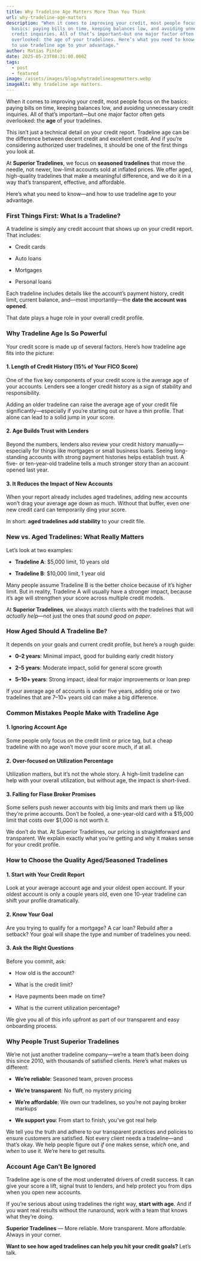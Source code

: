 ```yaml
---
title: Why Tradeline Age Matters More Than You Think
url: why-tradeline-age-matters
description: "When it comes to improving your credit, most people focus on the
  basics: paying bills on time, keeping balances low, and avoiding unnecessary
  credit inquiries. All of that’s important—but one major factor often gets
  overlooked: the age of your tradelines. Here’s what you need to know—and how
  to use tradeline age to your advantage."
author: Matias Pintor
date: 2025-05-23T08:31:00.000Z
tags:
  - post
  - featured
image: /assets/images/blog/whytradelineagematters.webp
imageAlt: Why tradeline age matters.
---
```




When it comes to improving your credit, most people focus on the basics: paying bills on time, keeping balances low, and avoiding unnecessary credit inquiries. All of that’s important—but one major factor often gets overlooked: the **age** of your tradelines.

This isn’t just a technical detail on your credit report. Tradeline age can be the difference between decent credit and excellent credit. And if you’re considering authorized user tradelines, it should be one of the first things you look at.

At **Superior Tradelines**, we focus on **seasoned tradelines** that move the needle, not newer, low-limit accounts sold at inflated prices. We offer aged, high-quality tradelines that make a meaningful difference, and we do it in a way that’s transparent, effective, and affordable.

Here’s what you need to know—and how to use tradeline age to your advantage.





### **First Things First: What Is a Tradeline?**

A tradeline is simply any credit account that shows up on your credit report. That includes:

* Credit cards


* Auto loans


* Mortgages


* Personal loans



Each tradeline includes details like the account’s payment history, credit limit, current balance, and—most importantly—the **date the account was opened**.

That date plays a huge role in your overall credit profile.





### **Why Tradeline Age Is So Powerful**

Your credit score is made up of several factors. Here’s how tradeline age fits into the picture:

#### **1. Length of Credit History (15% of Your FICO Score)**

One of the five key components of your credit score is the average age of your accounts. Lenders see a longer credit history as a sign of stability and responsibility.

Adding an older tradeline can raise the average age of your credit file significantly—especially if you’re starting out or have a thin profile. That alone can lead to a solid jump in your score.

#### **2. Age Builds Trust with Lenders**

Beyond the numbers, lenders also review your credit history manually—especially for things like mortgages or small business loans. Seeing long-standing accounts with strong payment histories helps establish trust. A five- or ten-year-old tradeline tells a much stronger story than an account opened last year.

#### **3. It Reduces the Impact of New Accounts**

When your report already includes aged tradelines, adding new accounts won’t drag your average age down as much. Without that buffer, even one new credit card can temporarily ding your score.

In short: **aged tradelines add stability** to your credit file.





### **New vs. Aged Tradelines: What Really Matters**

Let’s look at two examples:

* **Tradeline A**: $5,000 limit, 10 years old


* **Tradeline B**: $10,000 limit, 1 year old



Many people assume Tradeline B is the better choice because of it’s higher limit. But in reality, Tradeline A will usually have a stronger impact, because it’s age will strengthen your score across multiple credit models.

At **Superior Tradelines**, we always match clients with the tradelines that will *actually help*—not just the ones that *sound good on paper*.





### **How Aged Should A Tradeline Be?**

It depends on your goals and current credit profile, but here’s a rough guide:

* **0–2 years**: Minimal impact, good for building early credit history


* **2–5 years**: Moderate impact, solid for general score growth


* **5–10+ years**: Strong impact, ideal for major improvements or loan prep



If your average age of accounts is under five years, adding one or two tradelines that are 7–10+ years old can make a big difference.





### **Common Mistakes People Make with Tradeline Age**

#### **1. Ignoring Account Age**

Some people only focus on the credit limit or price tag, but a cheap tradeline with no age won’t move your score much, if at all. 

#### **2. Over-focused on Utilization Percentage**

Utilization matters, but it’s not the whole story. A high-limit tradeline can help with your overall utilization, but without age, the impact is short-lived.

#### **3. Falling for Flase Broker Promises**

Some sellers push newer accounts with big limits and mark them up like they’re prime accounts. Don’t be fooled, a one-year-old card with a $15,000 limit that costs over $1,000 is not worth it.

We don’t do that. At Superior Tradelines, our pricing is straightforward and transparent. We explain exactly what you’re getting and why it makes sense for your credit profile.





### **How to Choose the Quality Aged/Seasoned Tradelines**

#### **1. Start with Your Credit Report**

Look at your average account age and your oldest open account. If your oldest account is only a couple years old, even one 10-year tradeline can shift your profile dramatically.

#### **2. Know Your Goal**

Are you trying to qualify for a mortgage? A car loan? Rebuild after a setback?
 Your goal will shape the type and number of tradelines you need.

#### **3. Ask the Right Questions**

Before you commit, ask:

* How old is the account?


* What is the credit limit?


* Have payments been made on time?


* What is the current utilization percentage?



We give you all of this info upfront as part of our transparent and easy onboarding process.





### **Why People Trust Superior Tradelines**

We’re not just another tradeline company—we’re a team that’s been doing this since 2010, with thousands of satisfied clients. Here’s what makes us different:

* **We’re reliable**: Seasoned team, proven process


* **We’re transparent**: No fluff, no mystery pricing


* **We’re affordable**: We own our tradelines, so you’re not paying broker markups


* **We support you**: From start to finish, you’ve got real help



We tell you the truth and adhere to our transparent practices and policies to ensure customers are satisfied. Not every client needs a tradeline—and that’s okay. We help people figure out *if* one makes sense, *which* one, and *when* to use it. We’re here to get results.





### **Account Age Can’t Be Ignored**

Tradeline age is one of the most underrated drivers of credit success. It can give your score a lift, signal trust to lenders, and help protect you from dips when you open new accounts.

If you’re serious about using tradelines the right way, **start with age**. And if you want real results without the runaround, work with a team that knows what they’re doing.

**Superior Tradelines** — More reliable. More transparent. More affordable.
 Always in your corner.

**Want to see how aged tradelines can help you hit your credit goals?** Let’s talk.
